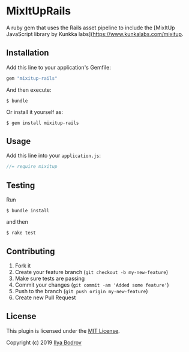 # MixItUpRails

A ruby gem that uses the Rails asset pipeline to include the [MixItUp JavaScript library by Kunkka labs](https://www.kunkalabs.com/mixitup.

## Installation

Add this line to your application's Gemfile:

```ruby
gem "mixitup-rails"
```

And then execute:

```console
$ bundle
```

Or install it yourself as:

```console
$ gem install mixitup-rails
```

## Usage

Add this line into your `application.js`:

```js
//= require mixitup
```

## Testing

Run

```console
$ bundle install
```

and then

```console
$ rake test
```

## Contributing

1. Fork it
2. Create your feature branch (`git checkout -b my-new-feature`)
3. Make sure tests are passing
4. Commit your changes (`git commit -am 'Added some feature'`)
5. Push to the branch (`git push origin my-new-feature`)
6. Create new Pull Request

## License

This plugin is licensed under the [MIT License](https://github.com/bodrovis/mixitup-rails/blob/master/LICENSE.txt).

Copyright (c) 2019 [Ilya Bodrov](http://bodrovis.tech)

